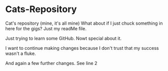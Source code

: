 # Cats-Repository
Cat's repository (mine, it's all mine)
What about if I just chuck something in here for the gigs? Just my readMe file.

Just trying to learn some GitHub. Nowt special about it. 


I want to continue making changes because I don't trust that my success wasn't a fluke.

And again a few further changes. See line 2

